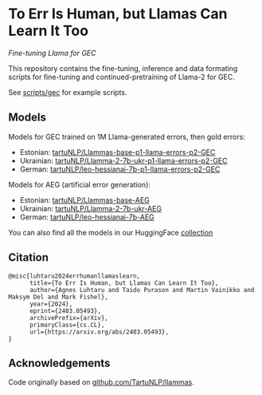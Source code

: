 # To Err Is Human, but Llamas Can Learn It Too
*Fine-tuning Llama for GEC*

This repository contains the fine-tuning, inference and data formating scripts for fine-tuning and continued-pretraining of Llama-2 for GEC.

See [scripts/gec](./scripts/training) for example scripts.


## Models
Models for GEC trained on 1M Llama-generated errors, then gold errors:
* Estonian: [tartuNLP/Llammas-base-p1-llama-errors-p2-GEC](https://huggingface.co/tartuNLP/Llammas-base-p1-llama-errors-p2-GEC)
* Ukrainian: [tartuNLP/Llamma-2-7b-ukr-p1-llama-errors-p2-GEC](https://huggingface.co/tartuNLP/Llamma-2-7b-ukr-p1-llama-errors-p2-GEC)
* German: [tartuNLP/leo-hessianai-7b-p1-llama-errors-p2-GEC](https://huggingface.co/tartuNLP/leo-hessianai-7b-p1-llama-errors-p2-GEC)

Models for AEG (artificial error generation):
* Estonian: [tartuNLP/Llammas-base-AEG](https://huggingface.co/tartuNLP/Llammas-base-AEG)
* Ukrainian: [tartuNLP/Llamma-2-7b-ukr-AEG](https://huggingface.co/tartuNLP/Llamma-2-7b-ukr-AEG)
* German: [tartuNLP/leo-hessianai-7b-AEG](https://huggingface.co/tartuNLP/leo-hessianai-7b-AEG)


You can also find all the models in our HuggingFace [collection](https://huggingface.co/collections/tartuNLP/llms-for-gec-66fd7a7eec3fb65796466612)

## Citation

````
@misc{luhtaru2024errhumanllamaslearn,
      title={To Err Is Human, but Llamas Can Learn It Too}, 
      author={Agnes Luhtaru and Taido Purason and Martin Vainikko and Maksym Del and Mark Fishel},
      year={2024},
      eprint={2403.05493},
      archivePrefix={arXiv},
      primaryClass={cs.CL},
      url={https://arxiv.org/abs/2403.05493}, 
}
````

## Acknowledgements
Code originally based on [github.com/TartuNLP/llammas](https://github.com/TartuNLP/llammas).


